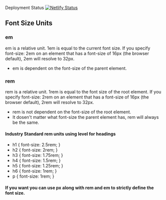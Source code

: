 Deployment Status
[![Netlify Status](https://api.netlify.com/api/v1/badges/0d670388-1db1-4863-82a6-d65d1a1eddb0/deploy-status)](https://app.netlify.com/sites/rad-croquembouche-da4cb3/deploys)
## Font Size Units
### em
em is a relative unit. 1em is equal to the current font size. If you specify font-size: 2em on an element that has a font-size of 16px (the browser default), 2em will resolve to 32px.
- em is dependent on the font-size of the parent element.
### rem
rem is a relative unit. 1rem is equal to the font size of the root element. If you specify font-size: 2rem on an element that has a font-size of 16px (the browser default), 2rem will resolve to 32px.
- rem is not dependent on the font-size of the root element.
- It dosen't matter what font-size the parent element has, rem will always be the same.
#### Industry Standard rem units using level for headings
- h1 { font-size: 2.5rem; }
- h2 { font-size: 2rem; }
- h3 { font-size: 1.75rem; }
- h4 { font-size: 1.5rem; }
- h5 { font-size: 1.25rem; }
- h6 { font-size: 1rem; }
- p { font-size: 1rem; }
#### If you want you can use px along with rem and em to strictly define the font size.

